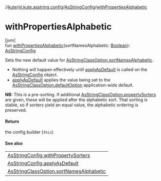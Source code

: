 //[kute](../../../index.md)/[nl.kute.asstring.config](../index.md)/[AsStringConfig](index.md)/[withPropertiesAlphabetic](with-properties-alphabetic.md)

# withPropertiesAlphabetic

[jvm]\
fun [withPropertiesAlphabetic](with-properties-alphabetic.md)(sortNamesAlphabetic: [Boolean](https://kotlinlang.org/api/latest/jvm/stdlib/kotlin/-boolean/index.html)): [AsStringConfig](index.md)

Sets the new default value for [AsStringClassOption.sortNamesAlphabetic](../../nl.kute.asstring.annotation.option/-as-string-class-option/sort-names-alphabetic.md).

- 
   Nothing will happen effectively until [applyAsDefault](apply-as-default.md) is called on the [AsStringConfig](index.md) object.
- 
   [applyAsDefault](apply-as-default.md) applies the value being set to the [AsStringClassOption.defaultOption](../../nl.kute.asstring.annotation.option/-as-string-class-option/-default-option/default-option.md) application-wide default.

**NB:** This is a pre-sorting. If additional [AsStringClassOption.propertySorters](../../nl.kute.asstring.annotation.option/-as-string-class-option/property-sorters.md) are given, these will be applied after the alphabetic sort. That sorting is stable, so if sorters yield an equal value, the alphabetic ordering is preserved.

#### Return

the config builder (`this`)

#### See also

| |
|---|
| [AsStringConfig.withPropertySorters](with-property-sorters.md) |
| [AsStringConfig.applyAsDefault](apply-as-default.md) |
| [AsStringClassOption.sortNamesAlphabetic](../../nl.kute.asstring.annotation.option/-as-string-class-option/sort-names-alphabetic.md) |
